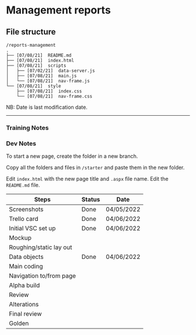 # Management reports

## File structure

```
/reports-management
.
├── [07/08/21]  README.md
├── [07/08/21]  index.html
├── [07/08/21]  scripts
│   ├── [07/02/21]  data-server.js
│   ├── [07/08/21]  main.js
│   └── [07/08/21]  nav-frame.js
└── [07/08/21]  style
    ├── [07/08/21]  index.css
    └── [07/08/21]  nav-frame.css
```

NB: Date is last modification date.

---

### Training Notes

### Dev Notes

To start a new page, create the folder in a new branch.

Copy all the folders and files in `/starter` and paste them in the new folder.

Edit `index.html` with the new page title and `.aspx` file name. Edit the `README.md` file.

| Steps                   | Status | Date       |
| ----------------------- | ------ | ---------- |
| Screenshots             | Done   | 04/05/2022 |
| Trello card             | Done   | 04/06/2022 |
| Initial VSC set up      | Done   | 04/06/2022 |
| Mockup                  |        |            |
| Roughing/static lay out |        |            |
| Data objects            | Done   | 04/06/2022 |
| Main coding             |        |            |
| Navigation to/from page |        |            |
| Alpha build             |        |            |
| Review                  |        |            |
| Alterations             |        |            |
| Final review            |        |            |
| Golden                  |        |            |

